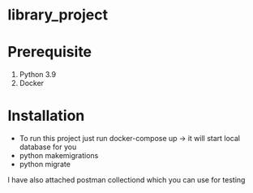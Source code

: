 # library_project

# Prerequisite

1. Python 3.9 <br />
2. Docker

# Installation

* To run this project just run docker-compose up -> it will start local database for you <br />
* python makemigrations<br />
* python migrate <br />

I have also attached postman collectiond which you can use for testing
